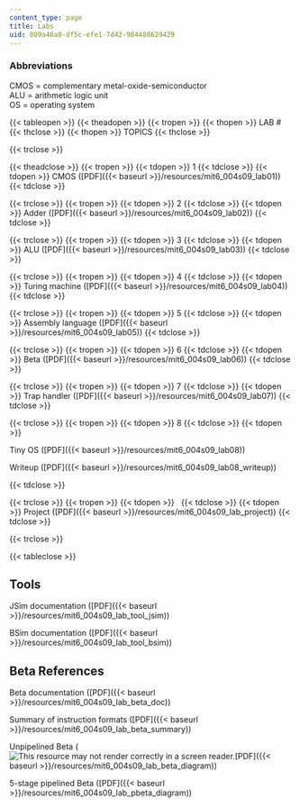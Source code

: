 ```yaml
---
content_type: page
title: Labs
uid: 809a46a0-df5c-efe1-7d42-984488629429
---
```


### Abbreviations

CMOS = complementary metal-oxide-semiconductor  
ALU = arithmetic logic unit  
OS = operating system

{{< tableopen >}}
{{< theadopen >}}
{{< tropen >}}
{{< thopen >}}
LAB #
{{< thclose >}}
{{< thopen >}}
TOPICS
{{< thclose >}}

{{< trclose >}}

{{< theadclose >}}
{{< tropen >}}
{{< tdopen >}}
1
{{< tdclose >}}
{{< tdopen >}}
CMOS ([PDF]({{< baseurl >}}/resources/mit6_004s09_lab01))
{{< tdclose >}}

{{< trclose >}}
{{< tropen >}}
{{< tdopen >}}
2
{{< tdclose >}}
{{< tdopen >}}
Adder ([PDF]({{< baseurl >}}/resources/mit6_004s09_lab02))
{{< tdclose >}}

{{< trclose >}}
{{< tropen >}}
{{< tdopen >}}
3
{{< tdclose >}}
{{< tdopen >}}
ALU ([PDF]({{< baseurl >}}/resources/mit6_004s09_lab03))
{{< tdclose >}}

{{< trclose >}}
{{< tropen >}}
{{< tdopen >}}
4
{{< tdclose >}}
{{< tdopen >}}
Turing machine ([PDF]({{< baseurl >}}/resources/mit6_004s09_lab04))
{{< tdclose >}}

{{< trclose >}}
{{< tropen >}}
{{< tdopen >}}
5
{{< tdclose >}}
{{< tdopen >}}
Assembly language ([PDF]({{< baseurl >}}/resources/mit6_004s09_lab05))
{{< tdclose >}}

{{< trclose >}}
{{< tropen >}}
{{< tdopen >}}
6
{{< tdclose >}}
{{< tdopen >}}
Beta ([PDF]({{< baseurl >}}/resources/mit6_004s09_lab06))
{{< tdclose >}}

{{< trclose >}}
{{< tropen >}}
{{< tdopen >}}
7
{{< tdclose >}}
{{< tdopen >}}
Trap handler ([PDF]({{< baseurl >}}/resources/mit6_004s09_lab07))
{{< tdclose >}}

{{< trclose >}}
{{< tropen >}}
{{< tdopen >}}
8
{{< tdclose >}}
{{< tdopen >}}


Tiny OS ([PDF]({{< baseurl >}}/resources/mit6_004s09_lab08))

Writeup ([PDF]({{< baseurl >}}/resources/mit6_004s09_lab08_writeup))


{{< tdclose >}}

{{< trclose >}}
{{< tropen >}}
{{< tdopen >}}
 
{{< tdclose >}}
{{< tdopen >}}
Project ([PDF]({{< baseurl >}}/resources/mit6_004s09_lab_project))
{{< tdclose >}}

{{< trclose >}}

{{< tableclose >}}

Tools
-----

JSim documentation ([PDF]({{< baseurl >}}/resources/mit6_004s09_lab_tool_jsim))

BSim documentation ([PDF]({{< baseurl >}}/resources/mit6_004s09_lab_tool_bsim))

Beta References
---------------

Beta documentation ([PDF]({{< baseurl >}}/resources/mit6_004s09_lab_beta_doc))

Summary of instruction formats ([PDF]({{< baseurl >}}/resources/mit6_004s09_lab_beta_summary))

Unpipelined Beta (![This resource may not render correctly in a screen reader.](/images/inacessible.gif)[PDF]({{< baseurl >}}/resources/mit6_004s09_lab_beta_diagram))

5-stage pipelined Beta ([PDF]({{< baseurl >}}/resources/mit6_004s09_lab_pbeta_diagram))